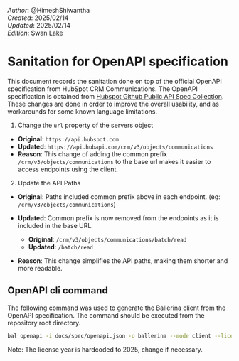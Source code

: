 _Author_:  @HimeshShiwantha \
_Created_: 2025/02/14 \
_Updated_: 2025/02/14 \
_Edition_: Swan Lake

# Sanitation for OpenAPI specification

This document records the sanitation done on top of the official OpenAPI specification from HubSpot CRM Communications.
The OpenAPI specification is obtained from [Hubspot Github Public API Spec Collection](https://github.com/HubSpot/HubSpot-public-api-spec-collection/blob/main/PublicApiSpecs/CRM/Feedback%20Submissions/Rollouts/424/v3/feedbackSubmissions.json).
These changes are done in order to improve the overall usability, and as workarounds for some known language limitations.

1. Change the `url` property of the servers object

- **Original**: `https://api.hubspot.com`
- **Updated**: `https://api.hubapi.com/crm/v3/objects/communications`
- **Reason**: This change of adding the common prefix `/crm/v3/objects/communications` to the base url makes it easier to access endpoints using the client.

2. Update the API Paths

- **Original**: Paths included common prefix above in each endpoint. (eg: `/crm/v3/objects/communications`)
- **Updated**: Common prefix is now removed from the endpoints as it is included in the base URL.

  - **Original**: `/crm/v3/objects/communications/batch/read`
  - **Updated**: `/batch/read`
- **Reason**:  This change simplifies the API paths, making them shorter and more readable.

## OpenAPI cli command

The following command was used to generate the Ballerina client from the OpenAPI specification. The command should be executed from the repository root directory.

```bash
bal openapi -i docs/spec/openapi.json -o ballerina --mode client --license docs/license.txt
```

Note: The license year is hardcoded to 2025, change if necessary.

